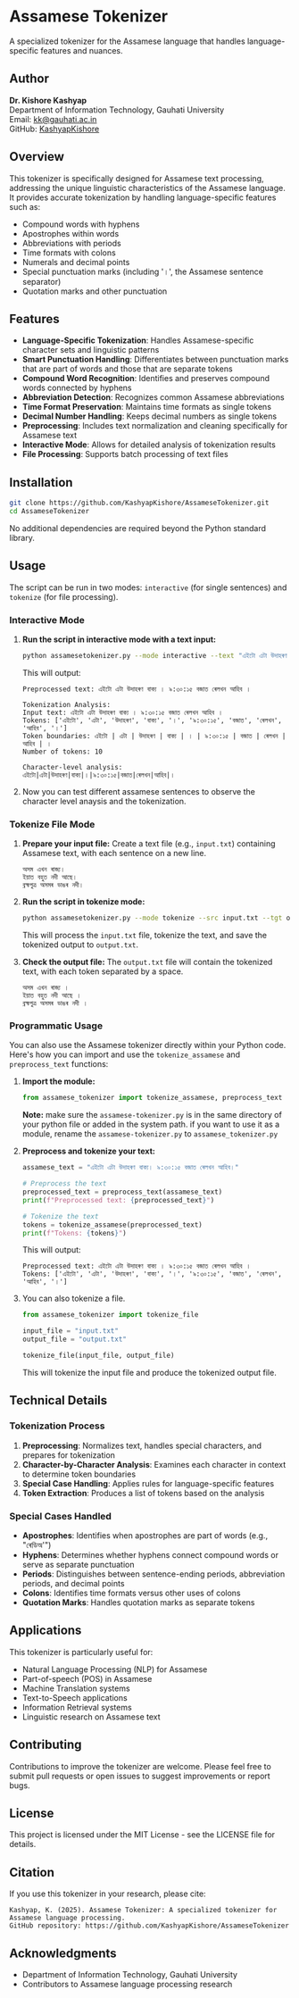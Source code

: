 # Assamese Tokenizer

A specialized tokenizer for the Assamese language that handles language-specific features and nuances.

## Author

**Dr. Kishore Kashyap**  
Department of Information Technology, Gauhati University  
Email: kk@gauhati.ac.in  
GitHub: [KashyapKishore](https://github.com/KashyapKishore)

## Overview

This tokenizer is specifically designed for Assamese text processing, addressing the unique linguistic characteristics of the Assamese language. It provides accurate tokenization by handling language-specific features such as:

- Compound words with hyphens
- Apostrophes within words
- Abbreviations with periods
- Time formats with colons
- Numerals and decimal points
- Special punctuation marks (including '।', the Assamese sentence separator)
- Quotation marks and other punctuation

## Features

- **Language-Specific Tokenization**: Handles Assamese-specific character sets and linguistic patterns
- **Smart Punctuation Handling**: Differentiates between punctuation marks that are part of words and those that are separate tokens
- **Compound Word Recognition**: Identifies and preserves compound words connected by hyphens
- **Abbreviation Detection**: Recognizes common Assamese abbreviations
- **Time Format Preservation**: Maintains time formats as single tokens
- **Decimal Number Handling**: Keeps decimal numbers as single tokens
- **Preprocessing**: Includes text normalization and cleaning specifically for Assamese text
- **Interactive Mode**: Allows for detailed analysis of tokenization results
- **File Processing**: Supports batch processing of text files

## Installation

```bash
git clone https://github.com/KashyapKishore/AssameseTokenizer.git
cd AssameseTokenizer
```

No additional dependencies are required beyond the Python standard library.

## Usage

The script can be run in two modes: `interactive` (for single sentences) and `tokenize` (for file processing).

### Interactive Mode

1.  **Run the script in interactive mode with a text input:**

    ```bash
    python assamesetokenizer.py --mode interactive --text "এইটো এটা উদাহৰণ বাক্য। ৯:৩০:১৫ বজাত ৰেলখন আহিব।"
    ```

    This will output:

    ```
    Preprocessed text: এইটো এটা উদাহৰণ বাক্য । ৯:৩০:১৫ বজাত ৰেলখন আহিব ।

    Tokenization Analysis:
    Input text: এইটো এটা উদাহৰণ বাক্য । ৯:৩০:১৫ বজাত ৰেলখন আহিব ।
    Tokens: ['এইটো', 'এটা', 'উদাহৰণ', 'বাক্য', '।', '৯:৩০:১৫', 'বজাত', 'ৰেলখন', 'আহিব', '।']
    Token boundaries: এইটো | এটা | উদাহৰণ | বাক্য | । | ৯:৩০:১৫ | বজাত | ৰেলখন | আহিব | ।
    Number of tokens: 10

    Character-level analysis:
    এইটো|এটা|উদাহৰণ|বাক্য|।|৯:৩০:১৫|বজাত|ৰেলখন|আহিব|।
    ```

2. Now you can test different assamese sentences to observe the character level anaysis and the tokenization.

### Tokenize File Mode

1.  **Prepare your input file:**
    Create a text file (e.g., `input.txt`) containing Assamese text, with each sentence on a new line.

    ```
    অসম এখন ৰাজ্য।
    ইয়াত বহুত নদী আছে।
    ব্ৰহ্মপুত্ৰ অসমৰ ডাঙৰ নদী।
    ```

2.  **Run the script in tokenize mode:**

    ```bash
    python assamesetokenizer.py --mode tokenize --src input.txt --tgt output.txt
    ```

    This will process the `input.txt` file, tokenize the text, and save the tokenized output to `output.txt`.

3.  **Check the output file:**
    The `output.txt` file will contain the tokenized text, with each token separated by a space.

    ```
    অসম এখন ৰাজ্য ।
    ইয়াত বহুত নদী আছে ।
    ব্ৰহ্মপুত্ৰ অসমৰ ডাঙৰ নদী ।
    ```
### Programmatic Usage

You can also use the Assamese tokenizer directly within your Python code. Here's how you can import and use the `tokenize_assamese` and `preprocess_text` functions:

1.  **Import the module:**

    ```python
    from assamese_tokenizer import tokenize_assamese, preprocess_text
    ```
    **Note:** make sure the `assamese-tokenizer.py` is in the same directory of your python file or added in the system path. if you want to use it as a module, rename the `assamese-tokenizer.py` to `assamese_tokenizer.py`

2.  **Preprocess and tokenize your text:**

    ```python
    assamese_text = "এইটো এটা উদাহৰণ বাক্য। ৯:৩০:১৫ বজাত ৰেলখন আহিব।"
    
    # Preprocess the text
    preprocessed_text = preprocess_text(assamese_text)
    print(f"Preprocessed text: {preprocessed_text}")
    
    # Tokenize the text
    tokens = tokenize_assamese(preprocessed_text)
    print(f"Tokens: {tokens}")
    ```

    This will output:

    ```
    Preprocessed text: এইটো এটা উদাহৰণ বাক্য । ৯:৩০:১৫ বজাত ৰেলখন আহিব ।
    Tokens: ['এইটো', 'এটা', 'উদাহৰণ', 'বাক্য', '।', '৯:৩০:১৫', 'বজাত', 'ৰেলখন', 'আহিব', '।']
    ```
3. You can also tokenize a file.
    ```python
    from assamese_tokenizer import tokenize_file

    input_file = "input.txt"
    output_file = "output.txt"

    tokenize_file(input_file, output_file)
    ```
    This will tokenize the input file and produce the tokenized output file.


## Technical Details

### Tokenization Process

1. **Preprocessing**: Normalizes text, handles special characters, and prepares for tokenization
2. **Character-by-Character Analysis**: Examines each character in context to determine token boundaries
3. **Special Case Handling**: Applies rules for language-specific features
4. **Token Extraction**: Produces a list of tokens based on the analysis

### Special Cases Handled

- **Apostrophes**: Identifies when apostrophes are part of words (e.g., "ৰেডিঅ'")
- **Hyphens**: Determines whether hyphens connect compound words or serve as separate punctuation
- **Periods**: Distinguishes between sentence-ending periods, abbreviation periods, and decimal points
- **Colons**: Identifies time formats versus other uses of colons
- **Quotation Marks**: Handles quotation marks as separate tokens

## Applications

This tokenizer is particularly useful for:

- Natural Language Processing (NLP) for Assamese
- Part-of-speech (POS) in Assamese 
- Machine Translation systems
- Text-to-Speech applications
- Information Retrieval systems
- Linguistic research on Assamese text

## Contributing

Contributions to improve the tokenizer are welcome. Please feel free to submit pull requests or open issues to suggest improvements or report bugs.


## License

This project is licensed under the MIT License - see the LICENSE file for details.

## Citation

If you use this tokenizer in your research, please cite:

```
Kashyap, K. (2025). Assamese Tokenizer: A specialized tokenizer for Assamese language processing.
GitHub repository: https://github.com/KashyapKishore/AssameseTokenizer
```

## Acknowledgments

- Department of Information Technology, Gauhati University
- Contributors to Assamese language processing research
